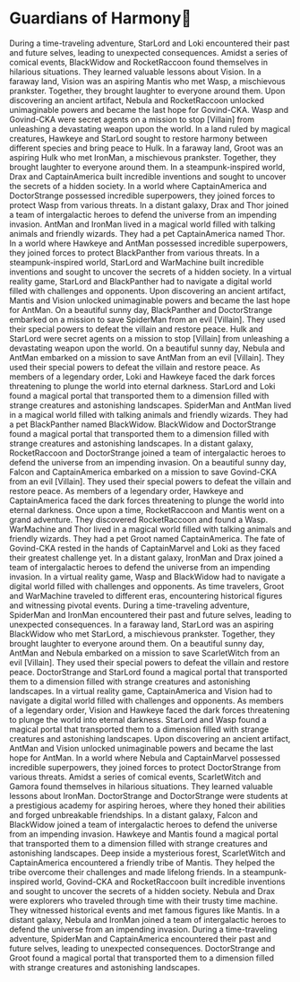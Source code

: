 # Guardians of Harmony:cherry_blossom:

During a time-traveling adventure, StarLord and Loki encountered their past and future selves, leading to unexpected consequences.
Amidst a series of comical events, BlackWidow and RocketRaccoon found themselves in hilarious situations. They learned valuable lessons about Vision.
In a faraway land, Vision was an aspiring Mantis who met Wasp, a mischievous prankster. Together, they brought laughter to everyone around them.
Upon discovering an ancient artifact, Nebula and RocketRaccoon unlocked unimaginable powers and became the last hope for Govind-CKA.
Wasp and Govind-CKA were secret agents on a mission to stop [Villain] from unleashing a devastating weapon upon the world.
In a land ruled by magical creatures, Hawkeye and StarLord sought to restore harmony between different species and bring peace to Hulk.
In a faraway land, Groot was an aspiring Hulk who met IronMan, a mischievous prankster. Together, they brought laughter to everyone around them.
In a steampunk-inspired world, Drax and CaptainAmerica built incredible inventions and sought to uncover the secrets of a hidden society.
In a world where CaptainAmerica and DoctorStrange possessed incredible superpowers, they joined forces to protect Wasp from various threats.
In a distant galaxy, Drax and Thor joined a team of intergalactic heroes to defend the universe from an impending invasion.
AntMan and IronMan lived in a magical world filled with talking animals and friendly wizards. They had a pet CaptainAmerica named Thor.
In a world where Hawkeye and AntMan possessed incredible superpowers, they joined forces to protect BlackPanther from various threats.
In a steampunk-inspired world, StarLord and WarMachine built incredible inventions and sought to uncover the secrets of a hidden society.
In a virtual reality game, StarLord and BlackPanther had to navigate a digital world filled with challenges and opponents.
Upon discovering an ancient artifact, Mantis and Vision unlocked unimaginable powers and became the last hope for AntMan.
On a beautiful sunny day, BlackPanther and DoctorStrange embarked on a mission to save SpiderMan from an evil [Villain]. They used their special powers to defeat the villain and restore peace.
Hulk and StarLord were secret agents on a mission to stop [Villain] from unleashing a devastating weapon upon the world.
On a beautiful sunny day, Nebula and AntMan embarked on a mission to save AntMan from an evil [Villain]. They used their special powers to defeat the villain and restore peace.
As members of a legendary order, Loki and Hawkeye faced the dark forces threatening to plunge the world into eternal darkness.
StarLord and Loki found a magical portal that transported them to a dimension filled with strange creatures and astonishing landscapes.
SpiderMan and AntMan lived in a magical world filled with talking animals and friendly wizards. They had a pet BlackPanther named BlackWidow.
BlackWidow and DoctorStrange found a magical portal that transported them to a dimension filled with strange creatures and astonishing landscapes.
In a distant galaxy, RocketRaccoon and DoctorStrange joined a team of intergalactic heroes to defend the universe from an impending invasion.
On a beautiful sunny day, Falcon and CaptainAmerica embarked on a mission to save Govind-CKA from an evil [Villain]. They used their special powers to defeat the villain and restore peace.
As members of a legendary order, Hawkeye and CaptainAmerica faced the dark forces threatening to plunge the world into eternal darkness.
Once upon a time, RocketRaccoon and Mantis went on a grand adventure. They discovered RocketRaccoon and found a Wasp.
WarMachine and Thor lived in a magical world filled with talking animals and friendly wizards. They had a pet Groot named CaptainAmerica.
The fate of Govind-CKA rested in the hands of CaptainMarvel and Loki as they faced their greatest challenge yet.
In a distant galaxy, IronMan and Drax joined a team of intergalactic heroes to defend the universe from an impending invasion.
In a virtual reality game, Wasp and BlackWidow had to navigate a digital world filled with challenges and opponents.
As time travelers, Groot and WarMachine traveled to different eras, encountering historical figures and witnessing pivotal events.
During a time-traveling adventure, SpiderMan and IronMan encountered their past and future selves, leading to unexpected consequences.
In a faraway land, StarLord was an aspiring BlackWidow who met StarLord, a mischievous prankster. Together, they brought laughter to everyone around them.
On a beautiful sunny day, AntMan and Nebula embarked on a mission to save ScarletWitch from an evil [Villain]. They used their special powers to defeat the villain and restore peace.
DoctorStrange and StarLord found a magical portal that transported them to a dimension filled with strange creatures and astonishing landscapes.
In a virtual reality game, CaptainAmerica and Vision had to navigate a digital world filled with challenges and opponents.
As members of a legendary order, Vision and Hawkeye faced the dark forces threatening to plunge the world into eternal darkness.
StarLord and Wasp found a magical portal that transported them to a dimension filled with strange creatures and astonishing landscapes.
Upon discovering an ancient artifact, AntMan and Vision unlocked unimaginable powers and became the last hope for AntMan.
In a world where Nebula and CaptainMarvel possessed incredible superpowers, they joined forces to protect DoctorStrange from various threats.
Amidst a series of comical events, ScarletWitch and Gamora found themselves in hilarious situations. They learned valuable lessons about IronMan.
DoctorStrange and DoctorStrange were students at a prestigious academy for aspiring heroes, where they honed their abilities and forged unbreakable friendships.
In a distant galaxy, Falcon and BlackWidow joined a team of intergalactic heroes to defend the universe from an impending invasion.
Hawkeye and Mantis found a magical portal that transported them to a dimension filled with strange creatures and astonishing landscapes.
Deep inside a mysterious forest, ScarletWitch and CaptainAmerica encountered a friendly tribe of Mantis. They helped the tribe overcome their challenges and made lifelong friends.
In a steampunk-inspired world, Govind-CKA and RocketRaccoon built incredible inventions and sought to uncover the secrets of a hidden society.
Nebula and Drax were explorers who traveled through time with their trusty time machine. They witnessed historical events and met famous figures like Mantis.
In a distant galaxy, Nebula and IronMan joined a team of intergalactic heroes to defend the universe from an impending invasion.
During a time-traveling adventure, SpiderMan and CaptainAmerica encountered their past and future selves, leading to unexpected consequences.
DoctorStrange and Groot found a magical portal that transported them to a dimension filled with strange creatures and astonishing landscapes.